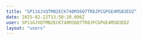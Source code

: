```yaml
---
title: "SP11GJVQTMN2ECK740M36Q7TR8JPCGPGE4MSB3EDZ"
date: 2025-02-22T13:50:20.096Z
user: SP11GJVQTMN2ECK740M36Q7TR8JPCGPGE4MSB3EDZ
layout: "users"
---
```

    